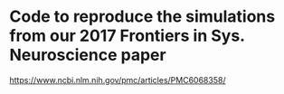 # Code to reproduce the simulations from our 2017 Frontiers in Sys. Neuroscience paper

https://www.ncbi.nlm.nih.gov/pmc/articles/PMC6068358/
